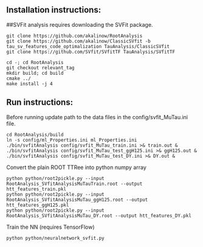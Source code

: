 ## Installation instructions:
##SVFit analysis requires downloading the SVFit package.

``` 
git clone https://github.com/akalinow/RootAnalysis
git clone https://github.com/akalinow/ClassicSVfit -b tau_sv_features_code_optimalization TauAnalysis/ClassicSVfit
git clone https://github.com/SVfit/SVfitTF TauAnalysis/SVfitTF

cd -; cd RootAnalysis
git checkout relevant_tag
mkdir build; cd build
cmake ../
make install -j 4
```
## Run instructions:
Before running update path to the data files in the config/svfit_MuTau.ini file.

```
cd RootAnalysis/build
ln -s config/ml_Properties.ini ml_Properties.ini
./bin/svfitAnalysis config/svfit_MuTau_train.ini >& train.out &
./bin/svfitAnalysis config/svfit_MuTau_test_ggH125.ini >& ggH125.out &
./bin/svfitAnalysis config/svfit_MuTau_test_DY.ini >& DY.out &	
```

Convert the plain ROOT TTRee into python numpy array

```
python python/root2pickle.py --input RootAnalysis_SVfitAnalysisMuTauTrain.root --output htt_features_train.pkl
python python/root2pickle.py --input RootAnalysis_SVfitAnalysisMuTau_ggH125.root --output htt_features_ggH125.pkl
python python/root2pickle.py --input RootAnalysis_SVfitAnalysisMuTau_DY.root --output htt_features_DY.pkl
```

Train the NN (requires TensorFlow)

```
python python/neuralnetwork_svfit.py
```